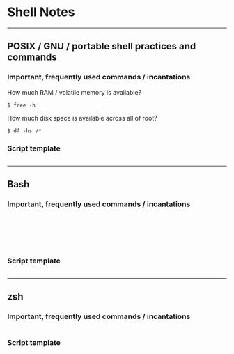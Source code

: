 # Shell Notes

---
## POSIX / GNU / portable shell practices and commands

### Important, frequently used commands / incantations

How much RAM / volatile memory is available?
```
$ free -h
```

How much disk space is available across all of root?
```
$ df -hs /*
```

### Script template
```
```

---
## Bash

### Important, frequently used commands / incantations
```
```

```
```

```
```

```
```

```
```

```
```

### Script template
```
```


---
## zsh

### Important, frequently used commands / incantations
```
```



### Script template
```
```


